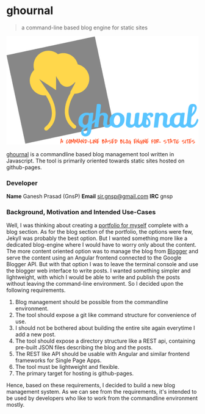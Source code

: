 # ghournal
> a command-line based blog engine for static sites

![logo](./logo.png)


[ghournal](https://npmjs.com/package/ghournal) is a commandline based blog management
tool written in Javascript. The tool is primarily oriented towards static sites
hosted on github-pages. 

### Developer
**Name** Ganesh Prasad (GnsP)
**Email** sir.gnsp@gmail.com
**IRC** gnsp

### Background, Motivation and Intended Use-Cases
Well, I was thinking about creating a [portfolio for myself](https://gnsp.github.io)
complete with a blog section. As for the blog section of the portfolio, the options
were few, Jekyll was probably the best option. But I wanted something more like a
dedicated blog-engine where I would have to worry only about the content. The more
content oriented option was to manage the blog from [Blogger](https://blogger.com)
and serve the content using an Angular frontend connected to the Google Blogger API.
But with that option I was to leave the terminal console and use the blogger web
interface to write posts. I wanted something simpler and lightweight, with which
I would be able to write and publish the posts without leaving the command-line
environment. So I decided upon the following requirements.

1. Blog management should be possible from the commandline environment.
2. The tool should expose a git like command structure for convenience of use.
3. I should not be bothered about building the entire site again everytime I add a new post.
4. The tool should expose a directory structure like a REST api, containing pre-built JSON files describing the blog and the posts.
5. The REST like API should be usable with Angular and similar frontend frameworks for Single Page Apps.
6. The tool must be lightweight and flexible.
7. The primary target for hosting is github-pages.

Hence, based on these requirements, I decided to build a new blog management system.
As we can see from the requirements, it's intended to be used by developers who 
like to work from the commandline environment mostly.
